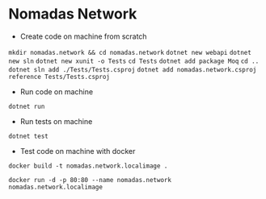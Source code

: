 # Nomadas Network

- Create code on machine from scratch

`mkdir nomadas.network && cd nomadas.network`
`dotnet new webapi`
`dotnet new sln`
`dotnet new xunit -o Tests`
`cd Tests`
`dotnet add package Moq`
`cd ..`
`dotnet sln add ./Tests/Tests.csproj`
`dotnet add nomadas.network.csproj reference Tests/Tests.csproj`

- Run code on machine

`dotnet run`

- Run tests on machine

`dotnet test`

- Test code on machine with docker

`docker build -t nomadas.network.localimage .`

`docker run -d -p 80:80 --name nomadas.network nomadas.network.localimage`
